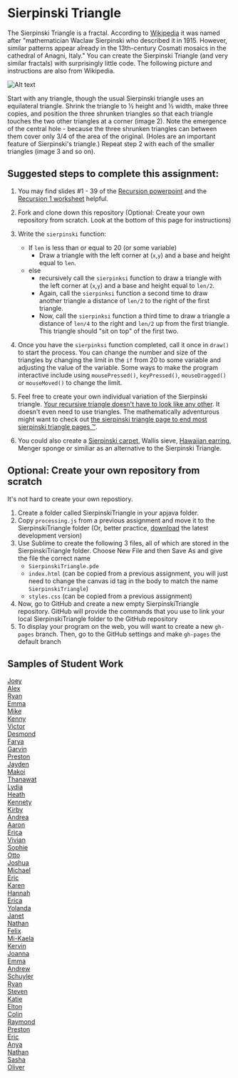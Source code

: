 Sierpinski Triangle
==================

The Sierpinski Triangle is a fractal. According to [Wikipedia](http://en.wikipedia.org/wiki/Sierpinski_triangle) it was named after "mathematician Waclaw Sierpinski who described it in 1915. However, similar patterns appear already in the 13th-century Cosmati mosaics in the cathedral of Anagni, Italy." You can create the Sierpinski Triangle (and very similar fractals) with surprisingly little code. The following picture and instructions are also from Wikipedia.

![Alt text](http://upload.wikimedia.org/wikipedia/commons/thumb/0/05/Sierpinski_triangle_evolution.svg/512px-Sierpinski_triangle_evolution.svg.png)

Start with any triangle, though the usual Sierpinski triangle uses an equilateral triangle. Shrink the triangle to ½ height and ½ width, make three copies, and position the three shrunken triangles so that each triangle touches the two other triangles at a corner (image 2). Note the emergence of the central hole - because the three shrunken triangles can between them cover only 3/4 of the area of the original. (Holes are an important feature of Sierpinski's triangle.) Repeat step 2 with each of the smaller triangles (image 3 and so on).

Suggested steps to complete this assignment:
----------------------------------------------
1. You may find slides #1 - 39 of the [Recursion powerpoint](https://drive.google.com/open?id=0Bz2ZkT6qWPYTdFNMNkthaG15X1k) and  the [Recursion 1 worksheet](https://drive.google.com/open?id=0Bz2ZkT6qWPYTN2U4M2E5ZTQtMGFhMC00ZDY0LThiMGItODMwYzBiMGFiODdi) helpful.
2. Fork and clone down this repository (Optional: Create your own repository from scratch. Look at the bottom of this page for instructions)
2. Write the `sierpinski` function:

    * If `len` is less than or equal to 20 (or some variable) 
        * Draw a triangle with the left corner at (`x`,`y`) and a base and height equal to `len`.
    * else
        * recursively call the `sierpinksi` function to draw a triangle with the left corner at (`x`,`y`) and a base and height equal to `len/2`.
        * Again, call the `sierpinksi` function a second time to draw another triangle a distance of `len/2` to the right of the first triangle.
        * Now, call the `sierpinksi` function a third time to draw a triangle a distance of `len/4` to the right and `len/2` up from the first triangle. This triangle should "sit on top" of the first two.
3. Once you have the `sierpinksi` function completed, call it once in `draw()` to start the process. You can change the number and size of the triangles by changing the limit in the `if` from 20 to some variable and adjusting the value of the variable. Some ways to make the program interactive include using `mousePressed()`, `keyPressed()`, `mouseDragged()` or `mouseMoved()` to change the limit.
4. Feel free to create your own individual variation of the Sierpinski triangle. [Your recursive triangle doesn't have to look like any other](http://www.google.com/search?q=variations+on+a+theme+of+sierpinski&safe=active&es_sm=122&source=lnms&tbm=isch&sa=X&ei=Ku-uVP7vEJecoQSvwoCADg&ved=0CAoQ_AUoAw&biw=1280&bih=856&surl=1#safe=active&tbm=isch&q=variations+on+sierpinski+triangle&imgdii=_). It doesn't even need to use triangles. The mathematically adventurous might want to check out [the sierpinski triangle page to end most sierpinski triangle pages ™](http://www.oftenpaper.net/sierpinski.htm).
5. You could also create a [Sierpinski carpet](http://en.wikipedia.org/wiki/Sierpinski_carpet), Wallis sieve, [Hawaiian earring](https://en.wikipedia.org/wiki/Hawaiian_earring), Menger sponge or similiar as an alternative to the Sierpinski Triangle.

Optional: Create your own repository from scratch
-------------------------------------------------
It's not hard to create your own repostiory.    
1. Create a folder called SierpinskiTriangle in your apjava folder.    
2. Copy `processing.js` from a previous assignment and move it to the SierpinskiTriangle folder (Or, better practice, [download](http://processingjs.org/download/) the latest development version)    
3. Use Sublime to create the following 3 files, all of which are stored in the SierpinskiTriangle folder. Choose New File and then Save As and give the file the correct name    
    * `SierpinskiTriangle.pde`    
    * `index.html` (can be copied from a previous assignment, you will just need to change the canvas id tag in the body to match the name `SierpinskiTriangle`)    
    * `styles.css` (can be copied from a previous assignment)    
4. Now, go to GitHub and create a new empty SierpinskiTriangle repository. GitHub will provide the commands that you use to link your local SierpinskiTriangle folder to the GitHub repository    
5. To display your program on the web, you will want to create a new `gh-pages` branch. Then, go to the GitHub settings and make `gh-pages` the default branch    

Samples of Student Work
-----------------------
[Joey](https://eggcarton.github.io/SierpinskiTriangle/)   
[Alex](http://alexruiz.me/SierpinskiTriangle/)   
[Ryan](https://rylee12.github.io/SierpinskiTriangle/)   
[Emma](https://emblenkinsop.github.io/SierpinskiTriangle/)   
[Mike](https://mimonokandilos.github.io/SierpinskiTriangle/)   
[Kenny](https://kennyyu168.github.io/SierpinskiTriangle/)   
[Victor](https://kingvictor.github.io/SierpinskiTriangle/)   
[Desmond](https://djmond.github.io/SierpinskiTriangle/)   
[Farya](https://darya-ver.github.io/SierpinskiTriangle/)   
[Garvin](https://garvingit.github.io/SierpinskiTriangle/)   
[Preston](https://prestonttt.github.io/SierpinskiTriangle/)   
[Jayden](https://jaydenlee1229.github.io/SierpinskiTriangle/)   
[Makoi](https://magacula1.github.io/SierpinskiTriangle/)   
[Thanawat](https://thiskappaisgrey.github.io/SierpinskiTriangle/index.html)   
[Lydia](https://aqua28.github.io/SierpinskiTriangle/)   
[Heath](https://heathexer.github.io/SierpinskiTriangle/)   
[Kennety](https://kenpaso.github.io/SierpinskiTriangle/)  
[Kirby](https://krbyktl.github.io/SierpinskiTriangle/)   
[Andrea](https://chenandrea29.github.io/SierpinskiTriangle/)   
[Aaron](https://aahuangithub.github.io/SierpinskiTriangle/)   
[Erica](https://ericamalia.github.io/SierpinskiTriangle/)   
[Vivian](https://viviaann.github.io/SierpinskiTriangle/)   
[Sophie](https://sohuang.github.io/SierpinskiTriangle/)   
[Otto](https://otschmidt.github.io/SierpinskiTriangle/)   
[Joshua](https://joshualchan.github.io/SierpinskiTriangle/)   
[Michael](https://mipsim.github.io/SierpinskiTriangle/)   
[Eric](https://jellybeanmill.github.io/SierpinskiTriangle/)   
[Karen](https://sonokjw.github.io/SierpinskiTriangle/)   
[Hannah](https://hadecastro.github.io/SierpinskiTriangle/)   
[Erica](https://ekwkk.github.io/SierpinskiTriangle/)   
[Yolanda](https://yofeng.github.io/SierpinskiTriangle/)   
[Janet](https://birded.github.io/SierpinskiTriangle/)   
[Nathan](https://nathansng.github.io/SierpinskiTriangle/)   
[Felix](https://felixzhuk.github.io/SierpinskiTriangle/)   
[Mi-Kaela](https://mikamarciales.github.io/SierpinskiTriangle/)   
[Kervin](https://kekuang2.github.io/SierpinskiTriangle/)   
[Joanna](https://j0annalu.github.io/SierpinskiTriangle/)   
[Emma](https://emmackenzie.github.io/SierpinskiTriangle/)   
[Andrew](https://andrewmai123.github.io/SierpinskiTriangle/)   
[Schuyler](https://skschur1.github.io/SierpinskiTriangle/)   
[Ryan](https://avath.github.io/SierpinskiTriangle/)   
[Steven](https://sjkchang.github.io/SierpinskiTriangle/)   
[Katie](https://kachow4.github.io/SierpinskiTriangle/)   
[Elton](https://elel123.github.io/SierpinskiTriangle/)   
[Colin](https://licolin4.github.io/SierpinskiTriangle/)   
[Raymond](https://ngoraymond.github.io/SierpinskiTriangle/)   
[Preston](https://prestonttt.github.io/SierpinskiTriangle/)   
[Eric](https://ersun1224.github.io/SierpinskiTriangle/)   
[Anya](http://anyacakes.github.io/SierpinskiTriangle/)  
[Nathan](http://nalam1.github.io/SierpinskiTriangle/)   
[Sasha](http://sashagonzalez.github.io/SierpinskiTriangle/)  
[Oliver](http://olivernoss.github.io/SierpinskiTriangle/)  



